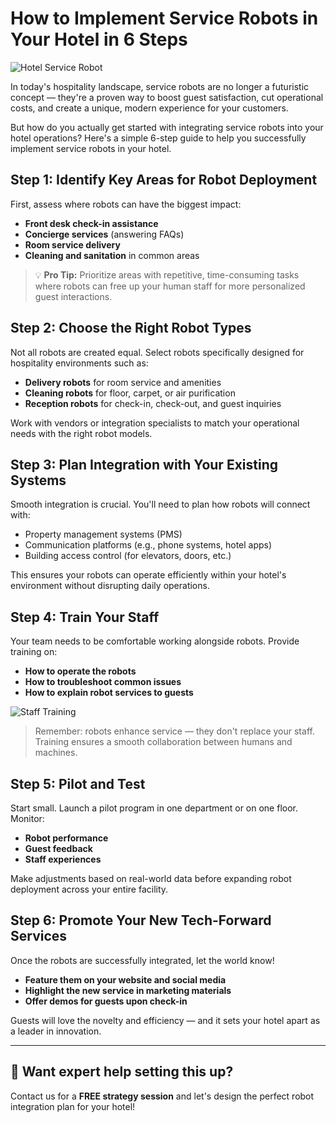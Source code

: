 # How to Implement Service Robots in Your Hotel in 6 Steps

![Hotel Service Robot](https://example.com/hotel-robot.jpg)

In today's hospitality landscape, service robots are no longer a futuristic concept — they're a proven way to boost guest satisfaction, cut operational costs, and create a unique, modern experience for your customers.

But how do you actually get started with integrating service robots into your hotel operations? Here's a simple 6-step guide to help you successfully implement service robots in your hotel.

## Step 1: Identify Key Areas for Robot Deployment

First, assess where robots can have the biggest impact:

* **Front desk check-in assistance**
* **Concierge services** (answering FAQs)
* **Room service delivery**
* **Cleaning and sanitation** in common areas

> 💡 **Pro Tip:** Prioritize areas with repetitive, time-consuming tasks where robots can free up your human staff for more personalized guest interactions.

## Step 2: Choose the Right Robot Types

Not all robots are created equal. Select robots specifically designed for hospitality environments such as:

* **Delivery robots** for room service and amenities
* **Cleaning robots** for floor, carpet, or air purification
* **Reception robots** for check-in, check-out, and guest inquiries

Work with vendors or integration specialists to match your operational needs with the right robot models.

## Step 3: Plan Integration with Your Existing Systems

Smooth integration is crucial. You'll need to plan how robots will connect with:

* Property management systems (PMS)
* Communication platforms (e.g., phone systems, hotel apps)
* Building access control (for elevators, doors, etc.)

This ensures your robots can operate efficiently within your hotel's environment without disrupting daily operations.

## Step 4: Train Your Staff

Your team needs to be comfortable working alongside robots. Provide training on:

* **How to operate the robots**
* **How to troubleshoot common issues**
* **How to explain robot services to guests**

![Staff Training](https://example.com/staff-training.jpg)

> Remember: robots enhance service — they don't replace your staff. Training ensures a smooth collaboration between humans and machines.

## Step 5: Pilot and Test

Start small. Launch a pilot program in one department or on one floor. Monitor:

* **Robot performance**
* **Guest feedback**
* **Staff experiences**

Make adjustments based on real-world data before expanding robot deployment across your entire facility.

## Step 6: Promote Your New Tech-Forward Services

Once the robots are successfully integrated, let the world know!

* **Feature them on your website and social media**
* **Highlight the new service in marketing materials**
* **Offer demos for guests upon check-in**

Guests will love the novelty and efficiency — and it sets your hotel apart as a leader in innovation.

---

## 🎯 Want expert help setting this up?

Contact us for a **FREE strategy session** and let's design the perfect robot integration plan for your hotel!